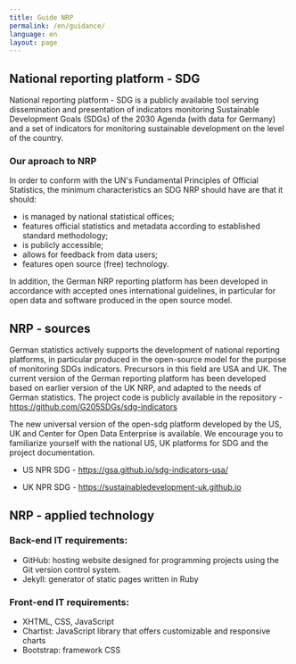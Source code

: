 ```yaml
---
title: Guide NRP
permalink: /en/guidance/
language: en
layout: page
---
```


## National reporting platform - SDG

National reporting platform - SDG is a publicly available tool serving dissemination and presentation of indicators monitoring Sustainable Development Goals (SDGs) of the 2030 Agenda (with data for Germany) and a set of indicators for monitoring sustainable development on the level of the country.
### Our aproach to NRP

In order to conform with the UN's Fundamental Principles of Official Statistics, the minimum characteristics an SDG NRP should have are that it should:
- is managed by national statistical offices;
- features official statistics and metadata according to established standard methodology;
- is publicly accessible;
- allows for feedback from data users;
- features open source (free) technology.

In addition, the German NRP reporting platform has been developed in accordance with accepted ones international guidelines, in particular for open data and software produced in the open source model.

## NRP - sources

German statistics actively supports the development of national reporting platforms, in particular produced in the open-source model for the purpose of monitoring SDGs indicators. Precursors in this field are USA and UK.
The current version of the German reporting platform has been developed based on earlier version of the UK NRP, and adapted to the needs of German statistics.
The project code is publicly available in the repository - https://github.com/G205SDGs/sdg-indicators

The new universal version of the open-sdg platform developed by the US, UK and Center for Open Data Enterprise is available.
We encourage you to familiarize yourself with the national US, UK platforms for SDG and the project documentation.

- US NPR SDG - https://gsa.github.io/sdg-indicators-usa/

- UK NPR SDG - https://sustainabledevelopment-uk.github.io

## NRP - applied technology

### Back-end IT requirements:
- GitHub: hosting website designed for programming projects using the Git version control system.
- Jekyll: generator of static pages written in Ruby

### Front-end IT requirements:
- XHTML, CSS, JavaScript
- Chartist: JavaScript library that offers customizable and responsive charts
- Bootstrap: framework CSS
